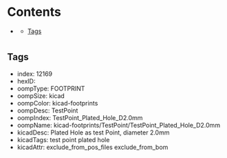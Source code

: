 



Contents
========

* [](#)
	* [Tags](#tags)

# 

## Tags

- index: 12169
- hexID: 
- oompType: FOOTPRINT
- oompSize: kicad
- oompColor: kicad-footprints
- oompDesc: TestPoint
- oompIndex: TestPoint_Plated_Hole_D2.0mm
- oompName: kicad-footprints/TestPoint/TestPoint_Plated_Hole_D2.0mm
- kicadDesc: Plated Hole as test Point, diameter 2.0mm
- kicadTags: test point plated hole
- kicadAttr: exclude_from_pos_files exclude_from_bom
